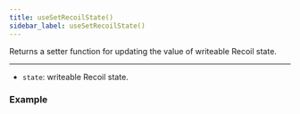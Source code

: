 ```yaml
---
title: useSetRecoilState()
sidebar_label: useSetRecoilState()
---
```


Returns a setter function for updating the value of writeable Recoil state.

---

- `state`: writeable Recoil state.

### Example
